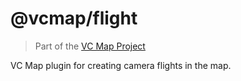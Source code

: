 # @vcmap/flight

> Part of the [VC Map Project](https://github.com/virtualcitySYSTEMS/map-ui)

VC Map plugin for creating camera flights in the map.
